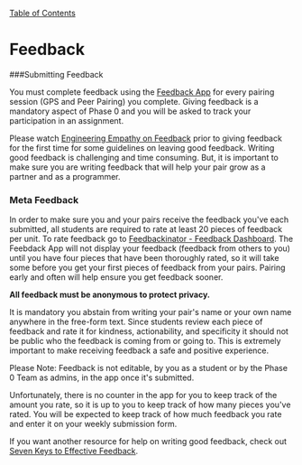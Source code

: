 [Table of Contents](README.md)

# Feedback

###Submitting Feedback

You must complete feedback using the [Feedback App](https://feedback.devbootcamp.com/) for every pairing session (GPS and Peer Pairing) you complete. Giving feedback is a mandatory aspect of Phase 0 and you will be asked to track your participation in an assignment.

Please watch [Engineering Empathy on Feedback](https://vimeo.com/99780302) prior to giving feedback for the first time for some guidelines on leaving good feedback. Writing good feedback is challenging and time consuming. But, it is important to make sure you are writing feedback that will help your pair grow as a partner and as a programmer.

### Meta Feedback

In order to make sure you and your pairs receive the feedback you've each submitted, all students are required to rate at least 20 pieces of feedback per unit. To rate feedback go to [Feedbackinator - Feedback Dashboard](https://feedback.devbootcamp.com/). The Feebdack App will not display your feedback (feedback from others to you) until you have four pieces that have been thoroughly rated, so it will take some before you get your first pieces of feedback from your pairs. Pairing early and often will help ensure you get feedback sooner.

**All feedback must be anonymous to protect privacy.**

It is mandatory you abstain from writing your pair's name or your own name anywhere in the free-form text. Since students review each piece of feedback and rate it for kindness, actionability, and specificity it should not be public who the feedback is coming from or going to. This is extremely important to make receiving feedback a safe and positive experience.

Please Note: Feedback is not editable, by you as a student or by the Phase 0 Team as admins, in the app once it's submitted.

Unfortunately, there is no counter in the app for you to keep track of the amount you rate, so it is up to you to keep track of how many pieces you've rated. You will be expected to keep track of how much feedback you rate and enter it on your weekly submission form.

If you want another resource for help on writing good feedback, check out [Seven Keys to Effective Feedback](http://www.ascd.org/publications/educational-leadership/sept12/vol70/num01/Seven-Keys-to-Effective-Feedback.aspx).
